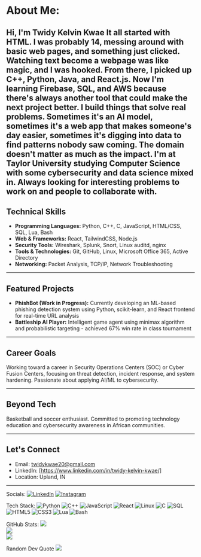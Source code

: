 # About Me:
Hi, I'm Twidy Kelvin Kwae
It all started with HTML. I was probably 14, messing around with basic web pages, and something just clicked. Watching text become a webpage was like magic, and I was hooked.
From there, I picked up C++, Python, Java, and React.js. Now I'm learning Firebase, SQL, and AWS because there's always another tool that could make the next project better.
I build things that solve real problems. Sometimes it's an AI model, sometimes it's a web app that makes someone's day easier, sometimes it's digging into data to find patterns nobody saw coming. The domain doesn't matter as much as the impact.
I'm at Taylor University studying Computer Science with some cybersecurity and data science mixed in. Always looking for interesting problems to work on and people to collaborate with.
---

## Technical Skills
- **Programming Languages:** Python, C++, C, JavaScript, HTML/CSS, SQL, Lua, Bash
- **Web & Frameworks:** React, TailwindCSS, Node.js
- **Security Tools:** Wireshark, Splunk, Snort, Linux auditd, nginx
- **Tools & Technologies:** Git, GitHub, Linux, Microsoft Office 365, Active Directory
- **Networking:** Packet Analysis, TCP/IP, Network Troubleshooting

---

## Featured Projects
- **PhishBot (Work in Progress):** Currently developing an ML-based phishing detection system using Python, scikit-learn, and React frontend for real-time URL analysis
- **Battleship AI Player:** Intelligent game agent using minimax algorithm and probabilistic targeting - achieved 67% win rate in class tournament

---

## Career Goals
Working toward a career in Security Operations Centers (SOC) or Cyber Fusion Centers, focusing on threat detection, incident response, and system hardening. Passionate about applying AI/ML to cybersecurity.

---

## Beyond Tech
Basketball and soccer enthusiast. Committed to promoting technology education and cybersecurity awareness in African communities.

---

## Let's Connect
- Email: twidykwae20@gmail.com
- LinkedIn: [https://www.linkedin.com/in/twidy-kelvin-kwae/]
- Location: Upland, IN

---

Socials:
[![LinkedIn](https://img.shields.io/badge/LinkedIn-%230077B5.svg?logo=linkedin&logoColor=white)](https://linkedin.com/in/twidy-kelvin-kwae)
[![Instagram](https://img.shields.io/badge/Instagram-%23E4405F.svg?logo=Instagram&logoColor=white)](https://instagram.com/twidy___)

Tech Stack:
![Python](https://img.shields.io/badge/python-3670A8?style=for-the-badge&logo=python&logoColor=ffdd54)
![C++](https://img.shields.io/badge/c++-%2300599C.svg?style=for-the-badge&logo=c%2B%2B&logoColor=white)
![JavaScript](https://img.shields.io/badge/javascript-%23323330.svg?style=for-the-badge&logo=javascript&logoColor=%23F7DF1E)
![React](https://img.shields.io/badge/react-%2320232a.svg?style=for-the-badge&logo=react&logoColor=%2361DAFB)
![Linux](https://img.shields.io/badge/Linux-FCC624?style=for-the-badge&logo=linux&logoColor=black)
![C](https://img.shields.io/badge/c-%2300599C.svg?style=for-the-badge&logo=c&logoColor=white)
![SQL](https://img.shields.io/badge/sql-%2307405e.svg?style=for-the-badge&logo=sqlite&logoColor=white)
![HTML5](https://img.shields.io/badge/html5-%23E34F26.svg?style=for-the-badge&logo=html5&logoColor=white)
![CSS3](https://img.shields.io/badge/css3-%231572B6.svg?style=for-the-badge&logo=css3&logoColor=white)
![Lua](https://img.shields.io/badge/lua-%232C2D72.svg?style=for-the-badge&logo=lua&logoColor=white)
![Bash](https://img.shields.io/badge/bash-%23121011.svg?style=for-the-badge&logo=gnu-bash&logoColor=white)

GitHub Stats:
![](https://github-readme-stats.vercel.app/api?username=twidykwae&theme=dark&hide_border=false&include_all_commits=false&count_private=false)<br/>
![](https://github-readme-streak-stats.herokuapp.com/?user=twidykwae&theme=dark&hide_border=false)<br/>
![](https://github-readme-stats.vercel.app/api/top-langs/?username=twidykwae&theme=dark&hide_border=false&include_all_commits=false&count_private=false&layout=compact)

Random Dev Quote
![](https://quotes-github-readme.vercel.app/api?type=horizontal&theme=radical)
